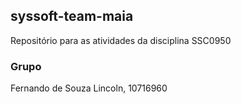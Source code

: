 ## syssoft-team-maia

Repositório para as atividades da disciplina SSC0950

### Grupo
Fernando de Souza Lincoln, 10716960